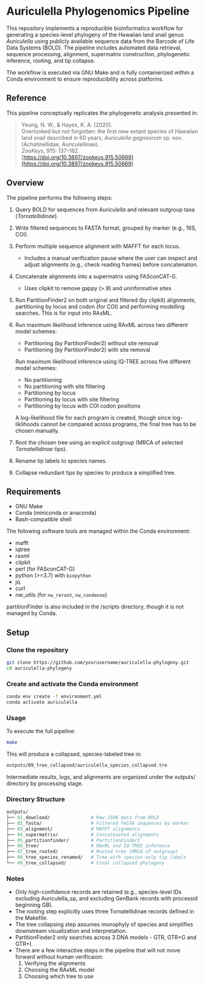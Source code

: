 # Auriculella Phylogenomics Pipeline

This repository implements a reproducible bioinformatics workflow for generating a species-level phylogeny of the Hawaiian land snail genus *Auriculella* using publicly available sequence data from the Barcode of Life Data Systems (BOLD). The pipeline includes automated data retrieval, sequence processing, alignment, supermatrix construction, phylogenetic inference, rooting, and tip collapse.

The workflow is executed via GNU Make and is fully containerized within a Conda environment to ensure reproducibility across platforms.

## Reference

This pipeline conceptually replicates the phylogenetic analysis presented in:

> Yeung, N. W., & Hayes, K. A. (2020).  
> Overlooked but not forgotten: the first new extant species of Hawaiian land snail described in 60 years, *Auriculella gagneorum* sp. nov. (Achatinellidae, Auriculellinae).  
> *ZooKeys*, 915: 137–162.  
> [https://doi.org/10.3897/zookeys.915.50669](https://doi.org/10.3897/zookeys.915.50669)

## Overview

The pipeline performs the following steps:

1. Query BOLD for sequences from *Auriculella* and relevant outgroup taxa (*Tornatellidinae*).
2. Write filtered sequences to FASTA format, grouped by marker (e.g., 16S, COI).
3. Perform multiple sequence alignment with MAFFT for each locus.
    - Includes a manual verification pause where the user can inspect and adjust alignments (e.g., check reading frames) before concatenation.
4. Concatenate alignments into a supermatrix using FASconCAT-G.
    - Uses clipkit to remove gappy (>.9) and uninformative sites
5. Run PartitionFinder2 on both original and filtered (by clipkit) alignments, partitioning by locus and codon (for COI) and performing modelling searches. This is for input into RAxML.
6. Run maximum likelihood inference using RAxML across two different model schemes:

    * Partitioning (by PartitionFinder2) without site removal
    * Partitioning (by PartitionFinder2) with site removal
    
    Run maximum likelihood inference using IQ-TREE across five different model schemes:

    * No partitioning
    * No partitioning with site filtering
    * Partitioning by locus
    * Partitioning by locus with site filtering
    * Partitioning by locus with COI codon positions

    A log-likelihood file for each program is created, though since log-liklihoods cannot be compared across programs, the final tree has to be chosen manually.
7. Root the chosen tree using an explicit outgroup (MRCA of selected *Tornatellidinae* tips).
8. Rename tip labels to species names.
9. Collapse redundant tips by species to produce a simplified tree.

## Requirements

- GNU Make
- Conda (miniconda or anaconda)
- Bash-compatible shell

The following software tools are managed within the Conda environment:

- mafft
- iqtree
- raxml
- clipkit
- perl (for FASconCAT-G)
- python (>=3.7) with `biopython`
- jq
- curl
- nw_utils (for `nw_reroot`, `nw_condense`)

partitionFinder is also included in the /scripts directory, though it is not managed by Conda.

## Setup

### Clone the repository

```bash
git clone https://github.com/yourusername/auriculella-phylogeny.git
cd auriculella-phylogeny
```

### Create and activate the Conda environment
```bash
conda env create -f environment.yml
conda activate auriculella
```

### Usage
To execute the full pipeline:

```bash
make
```

This will produce a collapsed, species-labeled tree in:

```bash
outputs/09_tree_collapsed/auriculella_species_collapsed.tre
```

Intermediate results, logs, and alignments are organized under the outputs/ directory by processing stage.

### Directory Structure
```graphql
outputs/
├── 01_download/               # Raw JSON data from BOLD
├── 02_fasta/                  # Filtered FASTA sequences by marker
├── 03_alignment/              # MAFFT alignments
├── 04_supermatrix/            # Concatenated alignments
├── 05_partitionfinder/        # PartitionFinder2
├── 06_tree/                   # RAxML and IQ-TREE inference
├── 07_tree_rooted/            # Rooted tree (MRCA of outgroup)
├── 08_tree_species_renamed/   # Tree with species-only tip labels
└── 09_tree_collapsed/         # Final collapsed phylogeny
```

### Notes
* Only high-confidence records are retained (e.g., species-level IDs excluding Auriculella_sp, and excluding GenBank records with processid beginning GB).
* The rooting step explicitly uses three Tornatellidinae records defined in the Makefile.
* The tree collapsing step assumes monophyly of species and simplifies downstream visualization and interpretation.
* PartitionFinder2 only searches across 3 DNA models - GTR, GTR+G and GTR+I.
* There are a few interactive steps in the pipeline that will not move forward without human verificaion:
    1. Verifying the alignments
    2. Choosing the RAxML model
    3. Choosing which tree to use